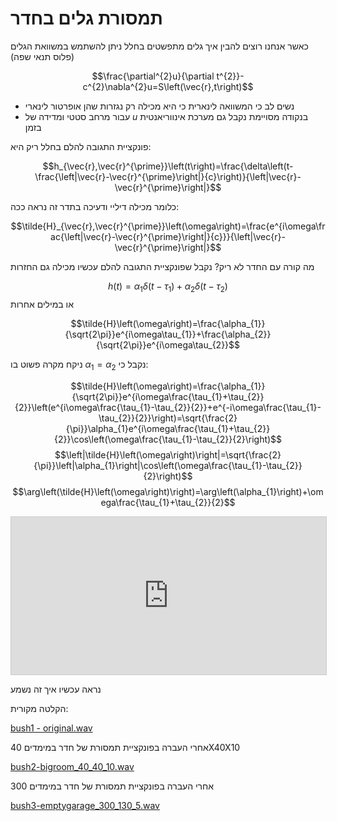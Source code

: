 # תמסורת גלים בחדר

כאשר אנחנו רוצים להבין איך גלים מתפשטים בחלל ניתן להשתמש במשוואת הגלים (פלוס תנאי שפה)

$$\frac{\partial^{2}u}{\partial t^{2}}-c^{2}\nabla^{2}u=S\left(\vec{r},t\right)$$

* נשים לב כי המשוואה לינארית כי היא מכילה רק נגזרות שהן אופרטור לינארי
* עבור מרחב סטטי ומדידה של $u$ בנקודה מסויימת נקבל גם מערכת אינווריאנטית בזמן

פונקציית התגובה להלם בחלל ריק היא:

$$h_{\vec{r},\vec{r}^{\prime}}\left(t\right)=\frac{\delta\left(t-\frac{\left|\vec{r}-\vec{r}^{\prime}\right|}{c}\right)}{\left|\vec{r}-\vec{r}^{\prime}\right|}$$

כלומר מכילה דיליי ודעיכה
בתדר זה נראה ככה:

$$\tilde{H}_{\vec{r},\vec{r}^{\prime}}\left(\omega\right)=\frac{e^{i\omega\frac{\left|\vec{r}-\vec{r}^{\prime}\right|}{c}}}{\left|\vec{r}-\vec{r}^{\prime}\right|}$$

מה קורה עם החדר לא ריק?
נקבל שפונקציית התגובה להלם עכשיו מכילה גם החזרות

$$h\left(t\right)=\alpha_{1}\delta\left(t-\tau_{1}\right)+\alpha_{2}\delta\left(t-\tau_{2}\right)$$
או במילים אחרות

$$\tilde{H}\left(\omega\right)=\frac{\alpha_{1}}{\sqrt{2\pi}}e^{i\omega\tau_{1}}+\frac{\alpha_{2}}{\sqrt{2\pi}}e^{i\omega\tau_{2}}$$

ניקח מקרה פשוט בו $\alpha_{1}=\alpha_{2}$ נקבל כי:

$$\tilde{H}\left(\omega\right)=\frac{\alpha_{1}}{\sqrt{2\pi}}e^{i\omega\frac{\tau_{1}+\tau_{2}}{2}}\left(e^{i\omega\frac{\tau_{1}-\tau_{2}}{2}}+e^{-i\omega\frac{\tau_{1}-\tau_{2}}{2}}\right)=\sqrt{\frac{2}{\pi}}\alpha_{1}e^{i\omega\frac{\tau_{1}+\tau_{2}}{2}}\cos\left(\omega\frac{\tau_{1}-\tau_{2}}{2}\right)$$
$$\left|\tilde{H}\left(\omega\right)\right|=\sqrt{\frac{2}{\pi}}\left|\alpha_{1}\right|\cos\left(\omega\frac{\tau_{1}-\tau_{2}}{2}\right)$$
$$\arg\left(\tilde{H}\left(\omega\right)\right)=\arg\left(\alpha_{1}\right)+\omega\frac{\tau_{1}+\tau_{2}}{2}$$

<iframe src="https://www.geogebra.org/material/iframe/id/e7edjwsv" width="100%" style="border: 1px solid #ccc; aspect-ratio: 2 / 1" frameborder=0></iframe>

נראה עכשיו איך זה נשמע

הקלטה מקורית:

[bush1 - original.wav](sounds/bush1-original.wav)

אחרי העברה בפונקציית תמסורת של חדר במימדים 40X40X10

[bush2-bigroom_40_40_10.wav](sounds/bush2-bigroom_40_40_10.wav)

אחרי העברה בפונקציית תמסורת של חדר במימדים 300

[bush3-emptygarage_300_130_5.wav](sounds/bush3-emptygarage_300_130_5.wav)